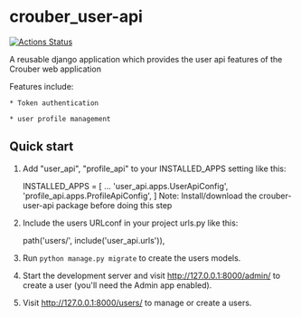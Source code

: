 # crouber_user-api

[![Actions Status](https://github.com/Ngwo-Labs/crouber_user-api/workflows/CI%20Test/badge.svg)](https://github.com/Ngwo-Labs/crouber_user-api/actions)

A reusable django application which provides the user api features of the Crouber web application

Features include:

    * Token authentication

    * user profile management

Quick start
-----------

1. Add "user_api", "profile_api" to your INSTALLED_APPS setting like this:

    INSTALLED_APPS = [
        ...
    'user_api.apps.UserApiConfig',
    'profile_api.apps.ProfileApiConfig',
    ]
   Note: Install/download the crouber-user-api package before doing this step
2. Include the users URLconf in your project urls.py like this:

    path('users/', include('user_api.urls')),

3. Run ``python manage.py migrate`` to create the users models.

4. Start the development server and visit http://127.0.0.1:8000/admin/
   to create a user (you'll need the Admin app enabled).

5. Visit http://127.0.0.1:8000/users/ to manage or create a users.
